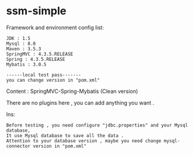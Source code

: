 # ssm-simple
Framework and environment config list:

    JDK : 1.5
    Mysql : 8.0
    Maven : 3.5.3
    SpringMVC : 4.3.5.RELEASE
    Spring : 4.3.5.RELEASE
    Mybatis : 3.0.5
    
    ------local test pass-------
    you can change version in "pom.xml"

Content : SpringMVC-Spring-Mybatis (Clean version)

There are no plugins here , you can add anything you want .

Ins:

    Before testing , you need configure "jdbc.properties" and your Mysql database, 
    It use Mysql database to save all the data .
    Attention to your database version , maybe you need change mysql-connector version in "pom.xml"
